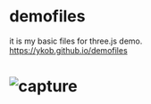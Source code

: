 # demofiles
it is my basic files for three.js demo.  
https://ykob.github.io/demofiles

# ![capture](http://ykob.github.io/demofiles/img/capture.jpg)
